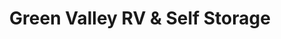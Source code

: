 ---
title: "Green Valley RV & Self Storage"
url: /green-valley/green-valley-rv-and-self-storage/
shop: storage rental
---